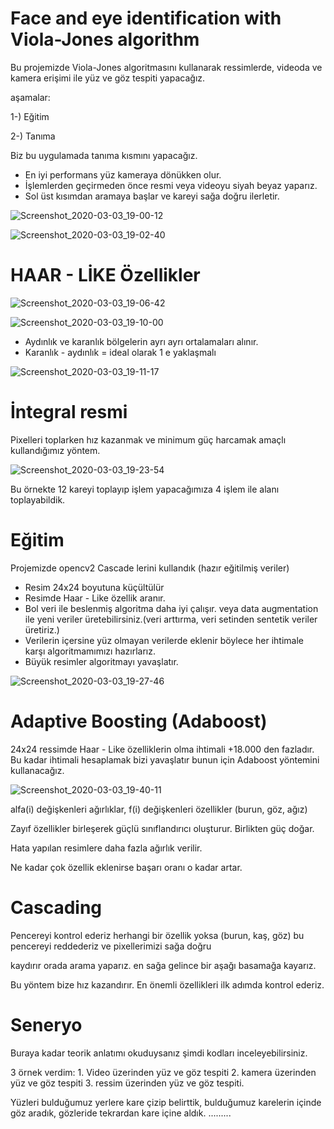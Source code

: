 # Face and eye identification with Viola-Jones algorithm

Bu projemizde Viola-Jones algoritmasını kullanarak ressimlerde, videoda ve kamera erişimi ile yüz ve göz tespiti yapacağız.

aşamalar:

1-) Eğitim

2-) Tanıma 

Biz bu uygulamada tanıma kısmını yapacağız.

* En iyi performans yüz kameraya dönükken olur.
* İşlemlerden geçirmeden önce resmi veya videoyu siyah beyaz yaparız.
* Sol üst kısımdan aramaya başlar ve kareyi sağa doğru ilerletir.

![Screenshot_2020-03-03_19-00-12](https://user-images.githubusercontent.com/54184905/75805520-0c877100-5d93-11ea-8fd7-6fc31953c503.png)

![Screenshot_2020-03-03_19-02-40](https://user-images.githubusercontent.com/54184905/75805818-8f103080-5d93-11ea-8258-116f36031bfb.png)


# HAAR - LİKE Özellikler

![Screenshot_2020-03-03_19-06-42](https://user-images.githubusercontent.com/54184905/75805935-ced71800-5d93-11ea-95aa-692151a54f73.png)

![Screenshot_2020-03-03_19-10-00](https://user-images.githubusercontent.com/54184905/75806137-28d7dd80-5d94-11ea-9160-b493ae18b136.png)


* Aydınlık ve karanlık bölgelerin ayrı ayrı ortalamaları alınır.
* Karanlık - aydınlık = ideal olarak 1 e yaklaşmalı

![Screenshot_2020-03-03_19-11-17](https://user-images.githubusercontent.com/54184905/75806204-4c9b2380-5d94-11ea-822a-d762f64f126f.png)

# İntegral resmi

Pixelleri toplarken hız kazanmak ve minimum güç harcamak amaçlı kullandığımız yöntem.

![Screenshot_2020-03-03_19-23-54](https://user-images.githubusercontent.com/54184905/75806504-d6e38780-5d94-11ea-9304-b0eebd32a3e8.png)

Bu örnekte 12 kareyi toplayıp işlem yapacağımıza 4 işlem ile alanı toplayabildik.

# Eğitim

Projemizde opencv2 Cascade lerini kullandık (hazır eğitilmiş veriler)

* Resim 24x24 boyutuna küçültülür
* Resimde Haar - Like özellik aranır.
* Bol veri ile beslenmiş algoritma daha iyi çalışır.
veya data augmentation ile yeni veriler üretebilirsiniz.(veri arttırma, veri setinden sentetik veriler üretiriz.)
* Verilerin içersine yüz olmayan verilerde eklenir böylece her ihtimale karşı algoritmamımızı hazırlarız.
* Büyük resimler algoritmayı yavaşlatır.

![Screenshot_2020-03-03_19-27-46](https://user-images.githubusercontent.com/54184905/75807095-dc8d9d00-5d95-11ea-8f87-798ef8b2748b.png)

# Adaptive Boosting (Adaboost)

24x24 ressimde Haar - Like özelliklerin olma ihtimali +18.000 den fazladır. Bu kadar ihtimali hesaplamak bizi yavaşlatır
bunun için Adaboost yöntemini kullanacağız.

![Screenshot_2020-03-03_19-40-11](https://user-images.githubusercontent.com/54184905/75807381-5887e500-5d96-11ea-81b4-69b851211d15.png)

alfa(i) değişkenleri ağırlıklar, f(i) değişkenleri özellikler (burun, göz, ağız)

Zayıf özellikler birleşerek güçlü sınıflandırıcı oluşturur. Birlikten güç doğar.

Hata yapılan resimlere daha fazla ağırlık verilir.

Ne kadar çok özellik eklenirse başarı oranı o kadar artar.

# Cascading

Pencereyi kontrol ederiz herhangi bir özellik yoksa (burun, kaş, göz) bu pencereyi reddederiz ve pixellerimizi sağa doğru 

kaydırır orada arama yaparız. en sağa gelince bir aşağı basamağa kayarız.

Bu yöntem bize hız kazandırır. En önemli özellikleri ilk adımda kontrol ederiz.

# Seneryo

Buraya kadar teorik anlatımı okuduysanız şimdi kodları inceleyebilirsiniz.

3 örnek verdim: 1. Video üzerinden yüz ve göz tespiti 2. kamera üzerinden yüz ve göz tespiti 3. ressim üzerinden yüz ve göz tespiti.

Yüzleri bulduğumuz yerlere kare çizip belirttik, bulduğumuz karelerin içinde göz aradık, gözleride tekrardan kare içine aldık.
.........






